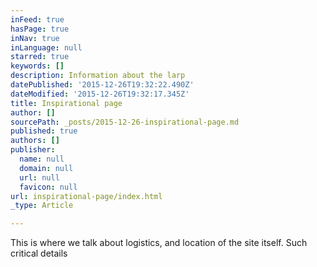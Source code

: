 ```yaml
---
inFeed: true
hasPage: true
inNav: true
inLanguage: null
starred: true
keywords: []
description: Information about the larp
datePublished: '2015-12-26T19:32:22.490Z'
dateModified: '2015-12-26T19:32:17.345Z'
title: Inspirational page
author: []
sourcePath: _posts/2015-12-26-inspirational-page.md
published: true
authors: []
publisher:
  name: null
  domain: null
  url: null
  favicon: null
url: inspirational-page/index.html
_type: Article

---
```

This is where we talk about logistics, and location of the site itself. Such critical details